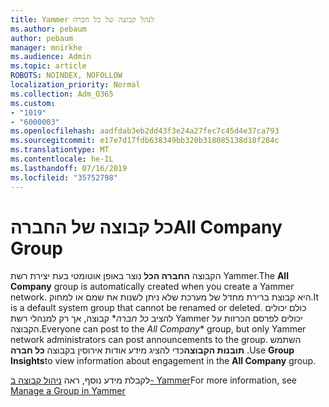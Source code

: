 ```yaml
---
title: Yammer לנהל קבוצה של כל חברה
ms.author: pebaum
author: pebaum
manager: mnirkhe
ms.audience: Admin
ms.topic: article
ROBOTS: NOINDEX, NOFOLLOW
localization_priority: Normal
ms.collection: Adm_O365
ms.custom:
- "1019"
- "6000003"
ms.openlocfilehash: aadfdab3eb2dd43f3e24a27fec7c45d4e37ca793
ms.sourcegitcommit: e17e7d17fdb638349bb320b318085138d18f284c
ms.translationtype: MT
ms.contentlocale: he-IL
ms.lasthandoff: 07/16/2019
ms.locfileid: "35752798"
---
```

# <a name="all-company-group"></a><span data-ttu-id="8ea68-102">כל קבוצה של החברה</span><span class="sxs-lookup"><span data-stu-id="8ea68-102">All Company Group</span></span>

<span data-ttu-id="8ea68-103">הקבוצה **החברה הכל** נוצר באופן אוטומטי בעת יצירת רשת Yammer.</span><span class="sxs-lookup"><span data-stu-id="8ea68-103">The **All Company** group is automatically created when you create a Yammer network.</span></span> <span data-ttu-id="8ea68-104">היא קבוצת ברירת מחדל של מערכת שלא ניתן לשנות את שמם או למחוק.</span><span class="sxs-lookup"><span data-stu-id="8ea68-104">It is a default system group that cannot be renamed or deleted.</span></span> <span data-ttu-id="8ea68-105">כולם יכולים להציב *כל חברה*\* קבוצה, אך רק למנהלי רשת Yammer יכולים לפרסם הכרזות על הקבוצה.</span><span class="sxs-lookup"><span data-stu-id="8ea68-105">Everyone can post to the *All Company*\* group, but only Yammer network administrators can post announcements to the group.</span></span> <span data-ttu-id="8ea68-106">השתמש **תובנות הקבוצה**כדי להציג מידע אודות אירוסין בקבוצה **כל חברה** .</span><span class="sxs-lookup"><span data-stu-id="8ea68-106">Use **Group Insights**to view information about engagement in the **All Company** group.</span></span>

<span data-ttu-id="8ea68-107">לקבלת מידע נוסף, ראה [ניהול קבוצה ב- Yammer](https://support.office.com/article/Manage-a-group-in-Yammer-6e05c6d6-5548-4c88-89cd-e6757a514ef2)</span><span class="sxs-lookup"><span data-stu-id="8ea68-107">For more information, see [Manage a Group in Yammer](https://support.office.com/article/Manage-a-group-in-Yammer-6e05c6d6-5548-4c88-89cd-e6757a514ef2)</span></span>
